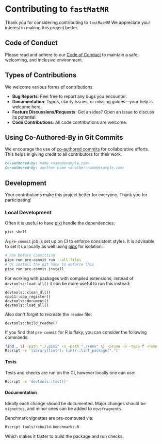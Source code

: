 # Contributing to `fastMatMR`

Thank you for considering contributing to `fastMatMR`! We appreciate your
interest in making this project better.

## Code of Conduct

Please read and adhere to our [Code of Conduct](CODE_OF_CONDUCT.md) to maintain
a safe, welcoming, and inclusive environment.

## Types of Contributions

We welcome various forms of contributions:

- **Bug Reports**: Feel free to report any bugs you encounter.
- **Documentation**: Typos, clarity issues, or missing guides—your help is
  welcome here.
- **Feature Discussions/Requests**: Got an idea? Open an issue to discuss its
  potential.
- **Code Contributions**: All code contributions are welcome.

## Using Co-Authored-By in Git Commits

We encourage the use of [co-authored
commits](https://docs.github.com/en/github/committing-changes-to-your-project/creating-a-commit-with-multiple-authors)
for collaborative efforts. This helps in giving credit to all contributors for
their work.

```markdown
Co-authored-by: name <name@example.com>
Co-authored-by: another-name <another-name@example.com>
```

## Development

Your contributions make this project better for everyone. Thank you for
participating!

### Local Development

Often it is useful to have [pixi](https://prefix.dev/) handle the dependencies:

```bash
pixi shell
```

A `pre-commit` job is set up on CI to enforce consistent styles. It is advisable
to set it up locally as well using [pipx](https://pypa.github.io/pipx/) for
isolation:

```bash
# Run before committing
pipx run pre-commit run --all-files
# Or install the git hook to enforce this
pipx run pre-commit install
```

For working with packages with compiled extensions, instead of `devtools::load_all()` it can be more useful to run this instead:

```{r eval=FALSE}
devtools::clean_dll()
cpp11::cpp_register()
devtools::document()
devtools::load_all()
```

Also don't forget to recreate the `readme` file:
```{r eval=FALSE}
devtools::build_readme()
```

If you find that `pre-commit` for R is flaky, you can consider the following commands:

```bash
find . \( -path "./.pixi" -o -path "./renv" \) -prune -o -type f -name "*.R" -exec Rscript -e 'library(styler); style_file("{}")' \;
Rscript -e 'library(lintr); lintr::lint_package(".")'
```

#### Tests

Tests and checks are run on the CI, however locally one can use:

```bash
Rscript -e 'devtools::test()'
```


#### Documentation

Ideally each change should be documented. Major changes should be `vignettes`,
and minor ones can be added to `newsfragments`.

Benchmark vignettes are pre-computed via:

```bash
Rscript tools/rebuild-benchmarks.R
```

Which makes it faster to build the package and run checks.
